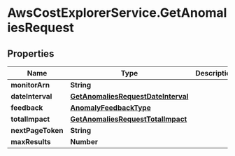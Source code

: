 # AwsCostExplorerService.GetAnomaliesRequest

## Properties

Name | Type | Description | Notes
------------ | ------------- | ------------- | -------------
**monitorArn** | **String** |  | [optional] 
**dateInterval** | [**GetAnomaliesRequestDateInterval**](GetAnomaliesRequestDateInterval.md) |  | 
**feedback** | [**AnomalyFeedbackType**](AnomalyFeedbackType.md) |  | [optional] 
**totalImpact** | [**GetAnomaliesRequestTotalImpact**](GetAnomaliesRequestTotalImpact.md) |  | [optional] 
**nextPageToken** | **String** |  | [optional] 
**maxResults** | **Number** |  | [optional] 


